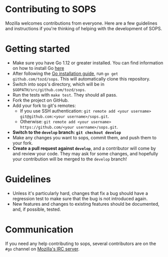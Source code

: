 # Contributing to SOPS

Mozilla welcomes contributions from everyone. Here are a few guidelines and instructions if you're thinking of helping with the development of SOPS.

# Getting started

* Make sure you have Go 1.12 or greater installed. You can find information on how to install Go [here](https://golang.org/dl/)
* After following the [Go installation guide](https://golang.org/doc/install), run `go get github.com/tozd/sops`. This will automatically clone this repository.
* Switch into sops's directory, which will be in `$GOPATH/src/github.com/tozd/sops`.
* Run the tests with `make test`. They should all pass.
* Fork the project on GitHub.
* Add your fork to git's remotes:
  * If you use SSH authentication: `git remote add <your username> git@github.com:<your username>/sops.git`.
  * Otherwise: `git remote add <your username> https://github.com/<your username>/sops.git`.
* **Switch to the `develop` branch: `git checkout develop`**
* Make any changes you want to sops, commit them, and push them to your fork.
* **Create a pull request against `develop`**, and a contributor will come by and review your code. They may ask for some changes, and hopefully your contribution will be merged to the `develop` branch!

# Guidelines

* Unless it's particularly hard, changes that fix a bug should have a regression test to make sure that the bug is not introduced again.
* New features and changes to existing features should be documented, and, if possible, tested.

# Communication

If you need any help contributing to sops, several contributors are on the `#go` channel on [Mozilla's IRC server](https://wiki.mozilla.org/IRC).
